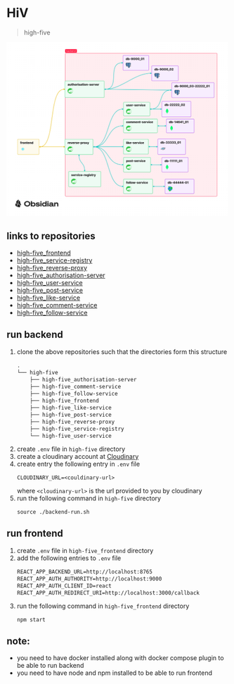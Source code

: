 # HiV
> high-five
<img src='high-five_assets/high-five.png'/>

## links to repositories
- [high-five_frontend](https://github.com/singhalmradul/high-five_frontend)
- [high-five_service-registry](https://github.com/singhalmradul/high-five_service-registry)
- [high-five_reverse-proxy](https://github.com/singhalmradul/high-five_reverse-proxy)
- [high-five_authorisation-server](https://github.com/singhalmradul/high-five_authorisation-server)
- [high-five_user-service](https://github.com/singhalmradul/high-five_user-service)
- [high-five_post-service](https://github.com/singhalmradul/high-five_post-service)
- [high-five_like-service](https://github.com/singhalmradul/high-five_like-service)
- [high-five_comment-service](https://github.com/singhalmradul/high-five_comment-service)
- [high-five_follow-service](https://github.com/singhalmradul/high-five_follow-service)

## run backend
1. clone the above repositories such that the directories form this structure
    ```
    .
    └── high-five
        ├── high-five_authorisation-server
        ├── high-five_comment-service
        ├── high-five_follow-service
        ├── high-five_frontend
        ├── high-five_like-service
        ├── high-five_post-service
        ├── high-five_reverse-proxy
        ├── high-five_service-registry
        └── high-five_user-service

    ```
2. create `.env` file in `high-five` directory
3. create a cloudinary account at [Cloudinary](https://cloudinary.com/users/register_free)
4. create entry the following entry in `.env` file
    ```
    CLOUDINARY_URL=<couldinary-url>
    ```
    where `<cloudinary-url>` is the url provided to you by cloudinary
5. run the following command in `high-five` directory
    ```
    source ./backend-run.sh
    ```
## run frontend
1. create `.env` file in `high-five_frontend` directory
2. add the following entries to `.env` file
    ```
    REACT_APP_BACKEND_URL=http://localhost:8765
    REACT_APP_AUTH_AUTHORITY=http://localhost:9000
    REACT_APP_AUTH_CLIENT_ID=react
    REACT_APP_AUTH_REDIRECT_URI=http://localhost:3000/callback
    ```
3. run the following command in `high-five_frontend` directory
    ```
    npm start
    ```
## note:
- you need to have docker installed along with docker compose plugin to be able to run backend
- you need to have node and npm installed to be able to run frontend